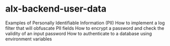 # alx-backend-user-data
Examples of Personally Identifiable Information (PII) How to implement a log filter that will obfuscate PII fields How to encrypt a password and check the validity of an input password How to authenticate to a database using environment variables
